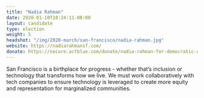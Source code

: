 ```yaml
---
title: "Nadia Rahman"
date: 2020-01-10T18:24:11-08:00
layout: candidate
type: election
weight: 5
headshot: "/img/2020-march/san-francisco/nadia-rahman.jpg"
website: https://nadiarahmansf.com/
donate: https://secure.actblue.com/donate/nadia-rahman-for-democratic-county-central-committee-2020-1
---
```


San Francisco is a birthplace for progress - whether that’s inclusion or
technology that transforms how we live. We must work collaboratively with tech
companies to ensure technology is leveraged to create more equity and
representation for marginalized communities.
